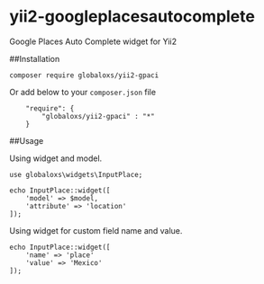 # yii2-googleplacesautocomplete
Google Places Auto Complete widget for Yii2


##Installation



```
composer require globaloxs/yii2-gpaci

```

Or add below to your `composer.json` file

```
    "require": {
        "globaloxs/yii2-gpaci" : "*"
    }
```

##Usage

Using widget and model.

```
use globaloxs\widgets\InputPlace;

echo InputPlace::widget([
    'model' => $model,
    'attribute' => 'location'
]);
```

Using widget for custom field name and value.

```
echo InputPlace::widget([
    'name' => 'place'
    'value' => 'Mexico'
]);

```

